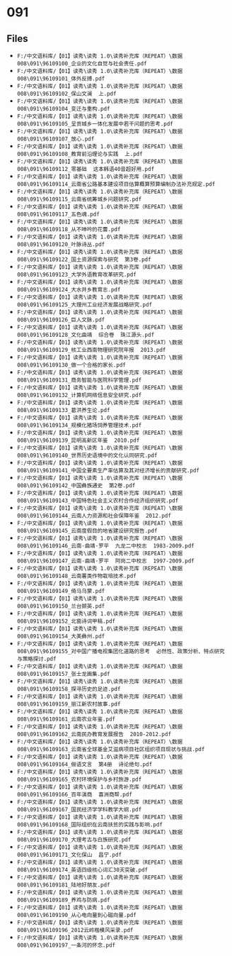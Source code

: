 # 091

## Files

- `F:/中文语料库/【01】读秀\读秀 1.0\读秀补充库（REPEAT）\数据008\091\96109100_企业的文化自觉与社会责任.pdf`
- `F:/中文语料库/【01】读秀\读秀 1.0\读秀补充库（REPEAT）\数据008\091\96109101_体外反搏.pdf`
- `F:/中文语料库/【01】读秀\读秀 1.0\读秀补充库（REPEAT）\数据008\091\96109102_保山文澜  上.pdf`
- `F:/中文语料库/【01】读秀\读秀 1.0\读秀补充库（REPEAT）\数据008\091\96109104_变迁与重构.pdf`
- `F:/中文语料库/【01】读秀\读秀 1.0\读秀补充库（REPEAT）\数据008\091\96109105_呈贡城乡一体化发展中若干问题的思考.pdf`
- `F:/中文语料库/【01】读秀\读秀 1.0\读秀补充库（REPEAT）\数据008\091\96109107_放心.pdf`
- `F:/中文语料库/【01】读秀\读秀 1.0\读秀补充库（REPEAT）\数据008\091\96109108_教育前沿理论与实践  上.pdf`
- `F:/中文语料库/【01】读秀\读秀 1.0\读秀补充库（REPEAT）\数据008\091\96109112_零基础  这本韩语40音超好用.pdf`
- `F:/中文语料库/【01】读秀\读秀 1.0\读秀补充库（REPEAT）\数据008\091\96109114_云南省公路基本建设项目估算概算预算编制办法补充规定.pdf`
- `F:/中文语料库/【01】读秀\读秀 1.0\读秀补充库（REPEAT）\数据008\091\96109115_云南省统筹城乡问题研究.pdf`
- `F:/中文语料库/【01】读秀\读秀 1.0\读秀补充库（REPEAT）\数据008\091\96109117_五色魂.pdf`
- `F:/中文语料库/【01】读秀\读秀 1.0\读秀补充库（REPEAT）\数据008\091\96109118_从不呻吟的花蕾.pdf`
- `F:/中文语料库/【01】读秀\读秀 1.0\读秀补充库（REPEAT）\数据008\091\96109120_叶脉诗丛.pdf`
- `F:/中文语料库/【01】读秀\读秀 1.0\读秀补充库（REPEAT）\数据008\091\96109122_国土资源探索与研究  第3卷.pdf`
- `F:/中文语料库/【01】读秀\读秀 1.0\读秀补充库（REPEAT）\数据008\091\96109123_大学外语教育改革研究.pdf`
- `F:/中文语料库/【01】读秀\读秀 1.0\读秀补充库（REPEAT）\数据008\091\96109124_大水井乡教育志.pdf`
- `F:/中文语料库/【01】读秀\读秀 1.0\读秀补充库（REPEAT）\数据008\091\96109125_大理州工业经济发展战略研究.pdf`
- `F:/中文语料库/【01】读秀\读秀 1.0\读秀补充库（REPEAT）\数据008\091\96109126_巨人文脉.pdf`
- `F:/中文语料库/【01】读秀\读秀 1.0\读秀补充库（REPEAT）\数据008\091\96109128_文化曲靖  综合卷  珠江源头.pdf`
- `F:/中文语料库/【01】读秀\读秀 1.0\读秀补充库（REPEAT）\数据008\091\96109129_核工业西南物理研究院年报  2013.pdf`
- `F:/中文语料库/【01】读秀\读秀 1.0\读秀补充库（REPEAT）\数据008\091\96109130_做一个合格的家长.pdf`
- `F:/中文语料库/【01】读秀\读秀 1.0\读秀补充库（REPEAT）\数据008\091\96109131_商务智能与医院科学管理.pdf`
- `F:/中文语料库/【01】读秀\读秀 1.0\读秀补充库（REPEAT）\数据008\091\96109132_计算机网络信息安全研究.pdf`
- `F:/中文语料库/【01】读秀\读秀 1.0\读秀补充库（REPEAT）\数据008\091\96109133_葛洪养生论.pdf`
- `F:/中文语料库/【01】读秀\读秀 1.0\读秀补充库（REPEAT）\数据008\091\96109134_规模化猪场饲养管理技术.pdf`
- `F:/中文语料库/【01】读秀\读秀 1.0\读秀补充库（REPEAT）\数据008\091\96109139_昆明高新区年鉴  2010.pdf`
- `F:/中文语料库/【01】读秀\读秀 1.0\读秀补充库（REPEAT）\数据008\091\96109140_世界历史语境中的文化认同研究.pdf`
- `F:/中文语料库/【01】读秀\读秀 1.0\读秀补充库（REPEAT）\数据008\091\96109141_中国全要素生产率估算及其对经济增长的贡献研究.pdf`
- `F:/中文语料库/【01】读秀\读秀 1.0\读秀补充库（REPEAT）\数据008\091\96109142_中国彝族通史  第2卷.pdf`
- `F:/中文语料库/【01】读秀\读秀 1.0\读秀补充库（REPEAT）\数据008\091\96109143_中国特色社会主义农村合作经济组织研究.pdf`
- `F:/中文语料库/【01】读秀\读秀 1.0\读秀补充库（REPEAT）\数据008\091\96109144_云南人力资源和社会保障年鉴  2012.pdf`
- `F:/中文语料库/【01】读秀\读秀 1.0\读秀补充库（REPEAT）\数据008\091\96109145_云南度假目的地省建设研究报告.pdf`
- `F:/中文语料库/【01】读秀\读秀 1.0\读秀补充库（REPEAT）\数据008\091\96109146_云南·曲靖·罗平  九龙二中校志  1983-2009.pdf`
- `F:/中文语料库/【01】读秀\读秀 1.0\读秀补充库（REPEAT）\数据008\091\96109147_云南·曲靖·罗平  阿岗二中校志  1997-2009.pdf`
- `F:/中文语料库/【01】读秀\读秀 1.0\读秀补充库（REPEAT）\数据008\091\96109148_云南薯类作物栽培技术.pdf`
- `F:/中文语料库/【01】读秀\读秀 1.0\读秀补充库（REPEAT）\数据008\091\96109149_倚马乌蒙.pdf`
- `F:/中文语料库/【01】读秀\读秀 1.0\读秀补充库（REPEAT）\数据008\091\96109150_兰台撷英.pdf`
- `F:/中文语料库/【01】读秀\读秀 1.0\读秀补充库（REPEAT）\数据008\091\96109152_北窗诗词甲稿.pdf`
- `F:/中文语料库/【01】读秀\读秀 1.0\读秀补充库（REPEAT）\数据008\091\96109154_大美彝州.pdf`
- `F:/中文语料库/【01】读秀\读秀 1.0\读秀补充库（REPEAT）\数据008\091\96109155_对中国广播电视集团化道路的思考  必然性、政策分析、特点研究与策略探讨.pdf`
- `F:/中文语料库/【01】读秀\读秀 1.0\读秀补充库（REPEAT）\数据008\091\96109157_张士龙画集.pdf`
- `F:/中文语料库/【01】读秀\读秀 1.0\读秀补充库（REPEAT）\数据008\091\96109158_探寻历史的足迹.pdf`
- `F:/中文语料库/【01】读秀\读秀 1.0\读秀补充库（REPEAT）\数据008\091\96109159_丽江新农村故事.pdf`
- `F:/中文语料库/【01】读秀\读秀 1.0\读秀补充库（REPEAT）\数据008\091\96109161_云南农业年鉴.pdf`
- `F:/中文语料库/【01】读秀\读秀 1.0\读秀补充库（REPEAT）\数据008\091\96109162_云南民办教育发展报告  2010-2012.pdf`
- `F:/中文语料库/【01】读秀\读秀 1.0\读秀补充库（REPEAT）\数据008\091\96109163_云南省全球基金艾滋病项目社区组织项目现状与挑战.pdf`
- `F:/中文语料库/【01】读秀\读秀 1.0\读秀补充库（REPEAT）\数据008\091\96109164_俪语文言  第4册  诗论绝句.pdf`
- `F:/中文语料库/【01】读秀\读秀 1.0\读秀补充库（REPEAT）\数据008\091\96109165_农村环境保护与乡村旅游.pdf`
- `F:/中文语料库/【01】读秀\读秀 1.0\读秀补充库（REPEAT）\数据008\091\96109166_百年滇商  喜洲商帮.pdf`
- `F:/中文语料库/【01】读秀\读秀 1.0\读秀补充库（REPEAT）\数据008\091\96109167_国民经济学学科教学大纲.pdf`
- `F:/中文语料库/【01】读秀\读秀 1.0\读秀补充库（REPEAT）\数据008\091\96109168_国际组织在云南扶贫的实践与影响.pdf`
- `F:/中文语料库/【01】读秀\读秀 1.0\读秀补充库（REPEAT）\数据008\091\96109170_大理考古与白族研究.pdf`
- `F:/中文语料库/【01】读秀\读秀 1.0\读秀补充库（REPEAT）\数据008\091\96109171_文化保山  昌宁.pdf`
- `F:/中文语料库/【01】读秀\读秀 1.0\读秀补充库（REPEAT）\数据008\091\96109174_英语四级核心词汇30天突破.pdf`
- `F:/中文语料库/【01】读秀\读秀 1.0\读秀补充库（REPEAT）\数据008\091\96109181_陆地好朋友.pdf`
- `F:/中文语料库/【01】读秀\读秀 1.0\读秀补充库（REPEAT）\数据008\091\96109189_养鸡与防病.pdf`
- `F:/中文语料库/【01】读秀\读秀 1.0\读秀补充库（REPEAT）\数据008\091\96109190_从心电向量到心磁向量.pdf`
- `F:/中文语料库/【01】读秀\读秀 1.0\读秀补充库（REPEAT）\数据008\091\96109196_2012云岭楷模风采录.pdf`
- `F:/中文语料库/【01】读秀\读秀 1.0\读秀补充库（REPEAT）\数据008\091\96109197_一条河的怀念.pdf`
